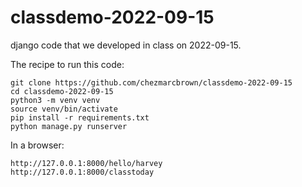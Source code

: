 # classdemo-2022-09-15

django code that we developed in class on 2022-09-15.

The recipe to run this code:

```
git clone https://github.com/chezmarcbrown/classdemo-2022-09-15
cd classdemo-2022-09-15
python3 -m venv venv
source venv/bin/activate
pip install -r requirements.txt
python manage.py runserver
```

In a browser:

```
http://127.0.0.1:8000/hello/harvey
http://127.0.0.1:8000/classtoday
```

